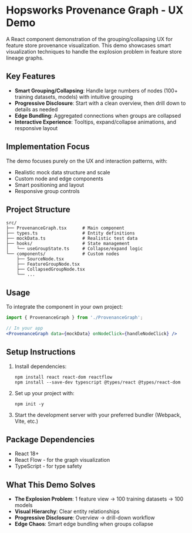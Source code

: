 # Hopsworks Provenance Graph - UX Demo

A React component demonstration of the grouping/collapsing UX for feature store provenance visualization. This demo showcases smart visualization techniques to handle the explosion problem in feature store lineage graphs.

## Key Features

- **Smart Grouping/Collapsing**: Handle large numbers of nodes (100+ training datasets, models) with intuitive grouping
- **Progressive Disclosure**: Start with a clean overview, then drill down to details as needed
- **Edge Bundling**: Aggregated connections when groups are collapsed
- **Interactive Experience**: Tooltips, expand/collapse animations, and responsive layout

## Implementation Focus

The demo focuses purely on the UX and interaction patterns, with:

- Realistic mock data structure and scale
- Custom node and edge components
- Smart positioning and layout
- Responsive group controls

## Project Structure

```
src/
├── ProvenanceGraph.tsx      # Main component
├── types.ts                 # Entity definitions
├── mockData.ts              # Realistic test data
├── hooks/                   # State management
│   └── useGroupState.ts     # Collapse/expand logic
└── components/              # Custom nodes
    ├── SourceNode.tsx
    ├── FeatureGroupNode.tsx
    ├── CollapsedGroupNode.tsx
    └── ...
```

## Usage

To integrate the component in your own project:

```jsx
import { ProvenanceGraph } from './ProvenanceGraph';

// In your app
<ProvenanceGraph data={mockData} onNodeClick={handleNodeClick} />
```

## Setup Instructions

1. Install dependencies:
   ```
   npm install react react-dom reactflow
   npm install --save-dev typescript @types/react @types/react-dom
   ```

2. Set up your project with:
   ```
   npm init -y
   ```

3. Start the development server with your preferred bundler (Webpack, Vite, etc.)

## Package Dependencies

- React 18+
- React Flow - for the graph visualization
- TypeScript - for type safety

## What This Demo Solves

- **The Explosion Problem**: 1 feature view → 100 training datasets → 100 models
- **Visual Hierarchy**: Clear entity relationships
- **Progressive Disclosure**: Overview → drill-down workflow
- **Edge Chaos**: Smart edge bundling when groups collapse